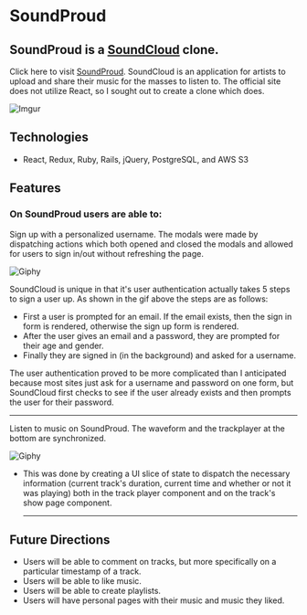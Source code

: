 # SoundProud 
## SoundProud is a [SoundCloud](http://www.soundcloud.com/ "SoundCloud") clone. ##
Click here to visit [SoundProud](https://soundproud.herokuapp.com/#/ "SoundProud"). SoundCloud is an application for artists to upload and share their music for the masses to listen to. The official site does not utilize React, so I sought out to create a clone which does.

![Imgur](https://i.imgur.com/Vfpoby9.png)

## Technologies ##
+ React, Redux, Ruby, Rails, jQuery, PostgreSQL, and AWS S3
 
## Features ##
### On SoundProud users are able to: ###

Sign up with a personalized username. The modals were made by dispatching actions which both opened and closed the modals and allowed for users to sign in/out without refreshing the page.

![Giphy](https://media.giphy.com/media/iJmtWYxfqgU0qMgujr/giphy.gif)

SoundCloud is unique in that it's user authentication actually takes 5 steps to sign a user up. As shown in the gif above the steps are as follows:

 + First a user is prompted for an email. If the email exists, then the sign in form is rendered, otherwise the sign up form is rendered.
 + After the user gives an email and a password, they are prompted for their age and gender.
 + Finally they are signed in (in the background) and asked for a username.

The user authentication proved to be more complicated than I anticipated because most sites just ask for a username and password on one form, but SoundCloud first checks to see if the user already exists and then prompts the user for their password. 

  - - - -
  
Listen to music on SoundProud. The waveform and the trackplayer at the bottom are synchronized. 

  ![Giphy](https://media.giphy.com/media/PnrensvlfFUgoGCcCO/giphy.gif)
  
+ This was done by creating a UI slice of state to dispatch the necessary information (current track's duration, current time and whether or not it was playing) both in the track player component and on the track's show page component.

  - - - -
## Future Directions ##
 + Users will be able to comment on tracks, but more specifically on a particular timestamp of a track.
 + Users will be able to like music.
 + Users will be able to create playlists.
 + Users will have personal pages with their music and music they liked.


 

